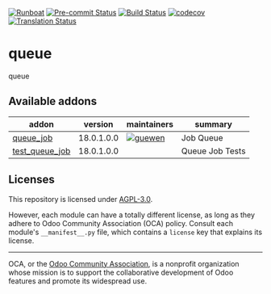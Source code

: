 
[![Runboat](https://img.shields.io/badge/runboat-Try%20me-875A7B.png)](https://runboat.odoo-community.org/builds?repo=OCA/queue&target_branch=18.0)
[![Pre-commit Status](https://github.com/OCA/queue/actions/workflows/pre-commit.yml/badge.svg?branch=18.0)](https://github.com/OCA/queue/actions/workflows/pre-commit.yml?query=branch%3A18.0)
[![Build Status](https://github.com/OCA/queue/actions/workflows/test.yml/badge.svg?branch=18.0)](https://github.com/OCA/queue/actions/workflows/test.yml?query=branch%3A18.0)
[![codecov](https://codecov.io/gh/OCA/queue/branch/18.0/graph/badge.svg)](https://codecov.io/gh/OCA/queue)
[![Translation Status](https://translation.odoo-community.org/widgets/queue-18-0/-/svg-badge.svg)](https://translation.odoo-community.org/engage/queue-18-0/?utm_source=widget)

<!-- /!\ do not modify above this line -->

# queue

queue

<!-- /!\ do not modify below this line -->

<!-- prettier-ignore-start -->

[//]: # (addons)

Available addons
----------------
addon | version | maintainers | summary
--- | --- | --- | ---
[queue_job](queue_job/) | 18.0.1.0.0 | [![guewen](https://github.com/guewen.png?size=30px)](https://github.com/guewen) | Job Queue
[test_queue_job](test_queue_job/) | 18.0.1.0.0 |  | Queue Job Tests

[//]: # (end addons)

<!-- prettier-ignore-end -->

## Licenses

This repository is licensed under [AGPL-3.0](LICENSE).

However, each module can have a totally different license, as long as they adhere to Odoo Community Association (OCA)
policy. Consult each module's `__manifest__.py` file, which contains a `license` key
that explains its license.

----
OCA, or the [Odoo Community Association](http://odoo-community.org/), is a nonprofit
organization whose mission is to support the collaborative development of Odoo features
and promote its widespread use.
